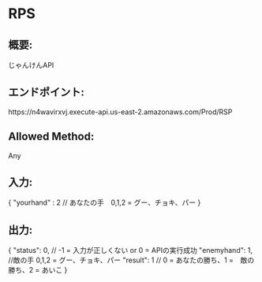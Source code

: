 # RPS
    
<h2>概要:</h2>
じゃんけんAPI

<h2>エンドポイント:</h2>
https://n4wavirxvj.execute-api.us-east-2.amazonaws.com/Prod/RSP

<h2>Allowed Method:</h2>
Any

<h2>入力:</h2>
{
    "yourhand" : 2 // あなたの手　0,1,2 = グー、チョキ、パー
}

<h2>出力:</h2>
{
    "status": 0, // -1 = 入力が正しくない or 0 = APIの実行成功
    "enemyhand": 1, //敵の手 0,1,2 = グー、チョキ、パー
    "result": 1     // 0 = あなたの勝ち、1 =　敵の勝ち、2 = あいこ 
}
